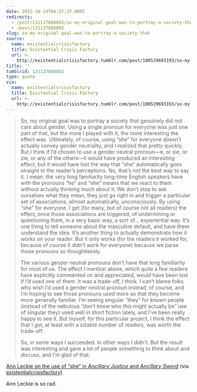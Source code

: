 ```yaml
---
date: 2015-10-14T04:57:37.000Z
redirects:
  - /post/131137886083/so-my-original-goal-was-to-portray-a-society-that
  - /post/131137886083
slug: so-my-original-goal-was-to-portray-a-society-that
source:
  name: existentialcrisisfactory
  title: Existential Crisis Factory
  url: >-
    http://existentialcrisisfactory.tumblr.com/post/100529693193/so-my-original-goal-was-to-portray-a-society-that
title: ''
tumblrid: 131137886083
type: quote
via:
  name: existentialcrisisfactory
  title: Existential Crisis Factory
  url: >-
    http://existentialcrisisfactory.tumblr.com/post/100529693193/so-my-original-goal-was-to-portray-a-society-that
---
```

> <p>So, my original goal was to portray a society that genuinely did not care about gender. Using a single pronoun for everyone was just one part of that, but the more I played with it, the more interesting the effect was. Ultimately, of course, using “she” for everyone doesn’t actually convey gender neutrality, and I realized that pretty quickly. But I think if I’d chosen to use a gender neutral pronoun—e, or sie, or zie, or any of the others—it would have produced an interesting effect, but it would have lost the way that “she” automatically goes straight to the reader’s perceptions. No, that’s not the best way to say it. I mean, the very long familiarity long-time English speakers have with the pronouns “he” and “she” means that we react to them without actually thinking much about it. We don’t stop to ask ourselves what they mean, they just go right in and trigger a particular set of associations, almost automatically, unconsciously. By using “she” for everyone, I get (for many, but of course not all readers) the effect, once those associations are triggered, of undermining or questioning them, in a very basic way, a sort of… experiential way. It’s one thing to tell someone about the masculine default, and have them understand the idea. It’s another thing to actually demonstrate how it works on your reader. But it only works (for the readers it worked for, because of course it didn’t work for everyone) because we parse those pronouns so thoughtlessly.</p>
> 
> <p>The various gender neutral pronouns don’t have that long familiarity for most of us. The effect I mention above, which quite a few readers have explicitly commented on and appreciated, would have been lost if I’d used one of them. It was a trade-off, I think. I can’t blame folks who wish I’d used a gender neutral pronoun instead, of course, and I’m hoping to see those pronouns used more so that they become more generally familiar. I’m seeing singular “they” for known people (instead of the nebulous “don’t know who this might actually be” use of singular they) used well in short fiction lately, and I’ve been really happy to see it. But myself, for this particular project, I think the effect that I got, at least with a sizable number of readers, was worth the trade-off.</p>
> 
> <p>So, in some ways I succeeded. In other ways I didn’t. But the result was interesting and gave a lot of people something to think about and discuss, and I’m glad of that.</p>

<a href="http://www.tor.com/blogs/2014/10/sleeps-with-monsters-ann-leckie-answers-eight-questions?utm_source=exacttarget&amp;utm_medium=-na&amp;utm_term=tordotcom&amp;utm_content=-na_readblog_BlogPost&amp;utm_campaign=Tor.comBookCoverage">Ann Leckie on the use of “she” in <i>Ancillary Justice</i> and <i>Ancillary Sword</i></a> (via <a href="http://existentialcrisisfactory.tumblr.com/" class="tumblr_blog">existentialcrisisfactory</a>)

<p>Ann Leckie is so rad.</p>

